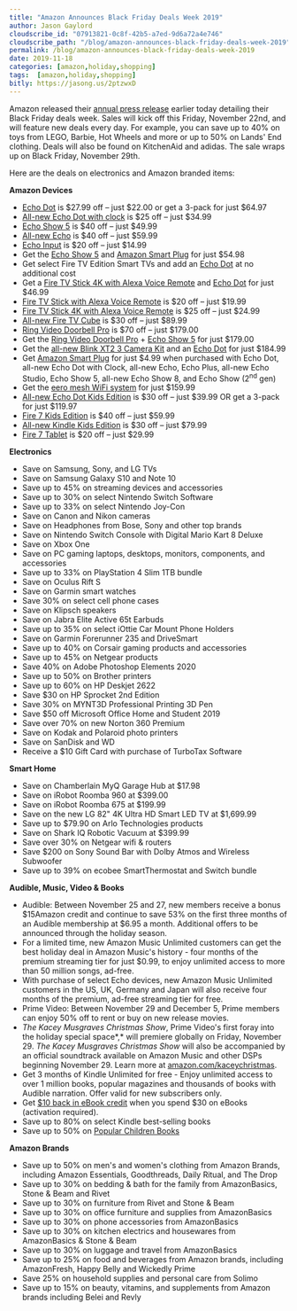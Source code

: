 ```yaml
---
title: "Amazon Announces Black Friday Deals Week 2019"
author: Jason Gaylord
cloudscribe_id: "07913821-0c8f-42b5-a7ed-9d6a72a4e746"
cloudscribe_path: "/blog/amazon-announces-black-friday-deals-week-2019"
permalink: /blog/amazon-announces-black-friday-deals-week-2019
date: 2019-11-18
categories: [amazon,holiday,shopping]
tags:  [amazon,holiday,shopping]
bitly: https://jasong.us/2ptzwxD
---
```


Amazon released their [annual press release](https://jasong.us/35eFO3k) earlier today detailing their Black Friday deals week. Sales will kick off this Friday, November 22nd, and will feature new deals every day. For example, you can save up to 40% on toys from LEGO, Barbie, Hot Wheels and more or up to 50% on Lands' End clothing. Deals will also be found on KitchenAid and adidas. The sale wraps up on Black Friday, November 29th. 

Here are the deals on electronics and Amazon branded items:

**Amazon Devices**
- [Echo Dot](https://jasong.us/2NXu3IK) is $27.99 off – just $22.00 or get a 3-pack for just $64.97
- [All-new Echo Dot with clock](https://jasong.us/2r74uwc) is $25 off – just $34.99
- [Echo Show 5](https://jasong.us/35flijf) is $40 off – just $49.99
- [All-new Echo](https://jasong.us/2CT5Ywv) is $40 off – just $59.99
- [Echo Input](https://jasong.us/2qfvtWj) is $20 off – just $14.99
- Get the [Echo Show 5](https://jasong.us/35flijf) and [Amazon Smart Plug](https://jasong.us/2OnqAT5) for just $54.98
- Get select Fire TV Edition Smart TVs and add an [Echo Dot](https://jasong.us/2NXu3IK) at no additional cost 
- Get a [Fire TV Stick 4K with Alexa Voice Remote](https://jasong.us/2KzGbO2) and [Echo Dot](https://jasong.us/2NXu3IK) for just $46.99
- [Fire TV Stick with Alexa Voice Remote](https://jasong.us/357YwcW) is $20 off – just $19.99
- [Fire TV Stick 4K with Alexa Voice Remote](https://jasong.us/2KzGbO2) is $25 off – just $24.99
- [All-new Fire TV Cube](https://jasong.us/2QFCcUj) is $30 off – just $89.99
- [Ring Video Doorbell Pro](https://jasong.us/2qfBpyA) is $70 off – just $179.00
- Get the [Ring Video Doorbell Pro](https://jasong.us/2qfBpyA) + [Echo Show 5](https://jasong.us/35flijf) for just $179.00
- Get the [all-new Blink XT2 3 Camera Kit](https://jasong.us/2r75IaM) and an [Echo Dot](https://jasong.us/2NXu3IK) for just $184.99
- Get [Amazon Smart Plug](https://jasong.us/2KzGQiu) for just $4.99 when purchased with Echo Dot, all-new Echo Dot with Clock, all-new Echo, Echo Plus, all-new Echo Studio, Echo Show 5, all-new Echo Show 8, and Echo Show (2<sup>nd</sup> gen) 
- Get the [eero mesh WiFi system](https://jasong.us/2QuVuvq) for just $159.99
- [All-new Echo Dot Kids Edition](https://jasong.us/2XrqKwL) is $30 off – just $39.99 OR get a 3-pack for just $119.97
- [Fire 7 Kids Edition](https://jasong.us/2NXMwFj) is $40 off – just $59.99
- [All-new Kindle Kids Edition](https://jasong.us/2QvpMxT) is $30 off – just $79.99
- [Fire 7 Tablet](https://jasong.us/2NXw1ZE) is $20 off – just $29.99

**Electronics**
- Save on Samsung, Sony, and LG TVs 
- Save on Samsung Galaxy S10 and Note 10 
- Save up to 45% on streaming devices and accessories 
- Save up to 30% on select Nintendo Switch Software 
- Save up to 33% on select Nintendo Joy-Con 
- Save on Canon and Nikon cameras 
- Save on Headphones from Bose, Sony and other top brands 
- Save on Nintendo Switch Console with Digital Mario Kart 8 Deluxe 
- Save on Xbox One 
- Save on PC gaming laptops, desktops, monitors, components, and accessories 
- Save up to 33% on PlayStation 4 Slim 1TB bundle 
- Save on Oculus Rift S 
- Save on Garmin smart watches 
- Save 30% on select cell phone cases 
- Save on Klipsch speakers 
- Save on Jabra Elite Active 65t Earbuds 
- Save up to 35% on select iOttie Car Mount Phone Holders 
- Save on Garmin Forerunner 235 and DriveSmart 
- Save up to 40% on Corsair gaming products and accessories 
- Save up to 45% on Netgear products 
- Save 40% on Adobe Photoshop Elements 2020 
- Save up to 50% on Brother printers 
- Save up to 60% on HP Deskjet 2622 
- Save $30 on HP Sprocket 2nd Edition 
- Save 30% on MYNT3D Professional Printing 3D Pen 
- Save $50 off Microsoft Office Home and Student 2019 
- Save over 70% on new Norton 360 Premium 
- Save on Kodak and Polaroid photo printers 
- Save on SanDisk and WD 
- Receive a $10 Gift Card with purchase of TurboTax Software

**Smart Home**
- Save on Chamberlain MyQ Garage Hub at $17.98
- Save on iRobot Roomba 960 at $399.00
- Save on iRobot Roomba 675 at $199.99
- Save on the new LG 82" 4K Ultra HD Smart LED TV at $1,699.99
- Save up to $79.90 on Arlo Technologies products 
- Save on Shark IQ Robotic Vacuum at $399.99
- Save over 30% on Netgear wifi & routers 
- Save $200 on Sony Sound Bar with Dolby Atmos and Wireless Subwoofer 
- Save up to 39% on ecobee SmartThermostat and Switch bundle

**Audible, Music, Video & Books**
- Audible: Between November 25 and 27, new members receive a bonus $15Amazon credit and continue to save 53% on the first three months of an Audible membership at $6.95 a month. Additional offers to be announced through the holiday season. 
- For a limited time, new Amazon Music Unlimited customers can get the best holiday deal in Amazon Music's history - four months of the premium streaming tier for just $0.99, to enjoy unlimited access to more than 50 million songs, ad-free. 
- With purchase of select Echo devices, new Amazon Music Unlimited customers in the US, UK, Germany and Japan will also receive four months of the premium, ad-free streaming tier for free. 
- Prime Video: Between November 29 and December 5, Prime members can enjoy 50% off to rent or buy on new release movies. 
- *The Kacey Musgraves Christmas Show*, Prime Video's first foray into the holiday special space*,* will premiere globally on Friday, November 29. *The Kacey Musgraves Christmas Show* will also be accompanied by an official soundtrack available on Amazon Music and other DSPs beginning November 29. Learn more at [amazon.com/kaceychristmas](https://www.amazon.com/adlp/kaceychristmas/ref=as_li_ss_tl?ie=UTF8&linkCode=ll2&tag=jasongaylor01-20&linkId=52ab9ceb1dc5882ed86342a392eb083d&language=en_US). 
- Get 3 months of Kindle Unlimited for free - Enjoy unlimited access to over 1 million books, popular magazines and thousands of books with Audible narration. Offer valid for new subscribers only. 
- Get [$10 back in eBook credit](https://jasong.us/2qqIj3N) when you spend $30 on eBooks (activation required). 
- Save up to 80% on select Kindle best-selling books 
- Save up to 50% on [Popular Children Books](https://jasong.us/2XpMngQ)

**Amazon Brands**
- Save up to 50% on men's and women's clothing from Amazon Brands, including Amazon Essentials, Goodthreads, Daily Ritual, and The Drop 
- Save up to 30% on bedding & bath for the family from AmazonBasics, Stone & Beam and Rivet 
- Save up to 30% on furniture from Rivet and Stone & Beam 
- Save up to 30% on office furniture and supplies from AmazonBasics 
- Save up to 30% on phone accessories from AmazonBasics 
- Save up to 30% on kitchen electrics and housewares from AmazonBasics & Stone & Beam 
- Save up to 30% on luggage and travel from AmazonBasics 
- Save up to 25% on food and beverages from Amazon brands, including AmazonFresh, Happy Belly and Wickedly Prime 
- Save 25% on household supplies and personal care from Solimo 
- Save up to 15% on beauty, vitamins, and supplements from Amazon brands including Belei and Revly
